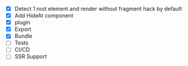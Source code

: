 - [x] Detect 1 root element and render without fragment hack by default
- [x] Add HideAt component
- [x] plugin
- [x] Export
- [x] Bundle
- [ ] Tests
- [ ] CI/CD
- [ ] SSR Support